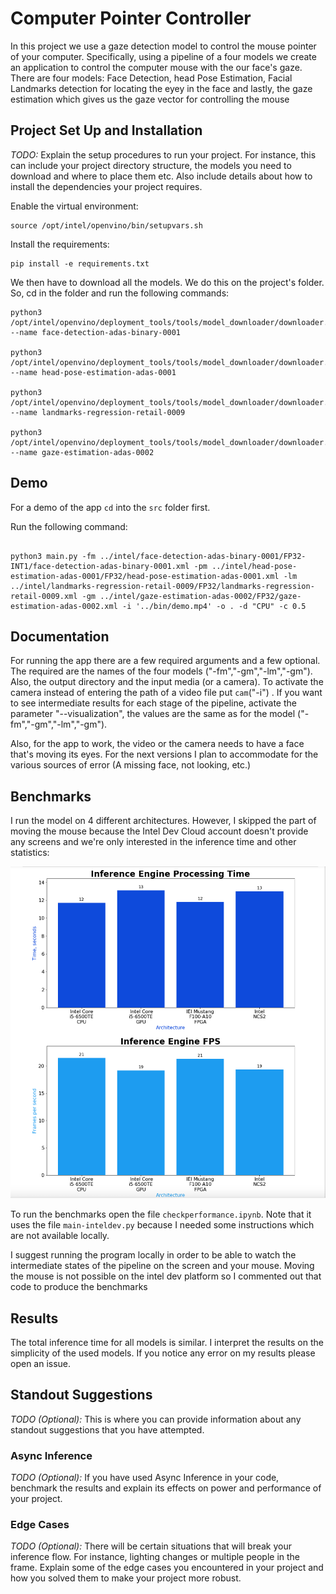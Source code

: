 # Computer Pointer Controller

In this project we use a gaze detection model to control the mouse pointer of your computer. Specifically, using a pipeline of a four models we create an application to control the computer mouse with the our face's gaze.
There are four models: Face Detection, head Pose Estimation, Facial Landmarks detection for locating the eyey in the face and lastly, the gaze estimation which gives us the gaze vector for controlling the mouse

## Project Set Up and Installation
*TODO:* Explain the setup procedures to run your project. For instance, this can include your project directory structure, the models you need to download and where to place them etc. Also include details about how to install the dependencies your project requires.

Enable the virtual environment:

```
source /opt/intel/openvino/bin/setupvars.sh
```

Install the requirements:

```
pip install -e requirements.txt
```

We then have to download all the models. We do this on the project's folder. So, cd in the folder and run the following commands:

```
python3 /opt/intel/openvino/deployment_tools/tools/model_downloader/downloader.py --name face-detection-adas-binary-0001

python3 /opt/intel/openvino/deployment_tools/tools/model_downloader/downloader.py --name head-pose-estimation-adas-0001

python3 /opt/intel/openvino/deployment_tools/tools/model_downloader/downloader.py --name landmarks-regression-retail-0009

python3 /opt/intel/openvino/deployment_tools/tools/model_downloader/downloader.py --name gaze-estimation-adas-0002
```

## Demo

For a demo of the app `cd` into the `src` folder first.

Run the following command:

```

python3 main.py -fm ../intel/face-detection-adas-binary-0001/FP32-INT1/face-detection-adas-binary-0001.xml -pm ../intel/head-pose-estimation-adas-0001/FP32/head-pose-estimation-adas-0001.xml -lm ../intel/landmarks-regression-retail-0009/FP32/landmarks-regression-retail-0009.xml -gm ../intel/gaze-estimation-adas-0002/FP32/gaze-estimation-adas-0002.xml -i '../bin/demo.mp4' -o . -d "CPU" -c 0.5

```

## Documentation

For running the app there are a few required arguments and a few optional. The required are the names of the four models ("-fm","-gm","-lm","-gm").
Also, the output directory and the input media (or a camera). To activate the camera instead of entering the path of a video file put `cam`("-i") .
If you want to see intermediate results for each stage of the pipeline, activate the parameter "--visualization", the values are the same as for the model ("-fm","-gm","-lm","-gm").

Also, for the app to work, the video or the camera needs to have a face that's moving its eyes. For the next
versions I plan to accommodate for the various sources of error (A missing face, not looking, etc.)

## Benchmarks

I run the model on 4 different architectures. However, I skipped the part of moving the mouse because
the Intel Dev Cloud account doesn't provide any screens and we're only interested in the inference time and  other statistics:

![img](stats.png)

To run the benchmarks open the file `checkperformance.ipynb`. Note that it uses the file `main-inteldev.py` because I needed
some instructions which are not available locally.

I suggest running the program locally in order to be able to watch the intermediate states of the pipeline on the screen and your mouse.
Moving the mouse is not possible on the intel dev platform so I commented out that code to produce the benchmarks

## Results

The total inference time for all models is similar. I interpret the results on the simplicity of the used models.
If you notice any error on my results please open an issue.

## Standout Suggestions
*TODO (Optional):* This is where you can provide information about any standout suggestions that you have attempted.

### Async Inference
*TODO (Optional):* If you have used Async Inference in your code, benchmark the results and explain its effects on power and performance of your project.

### Edge Cases
*TODO (Optional):* There will be certain situations that will break your inference flow. For instance, lighting changes or multiple people in the frame. Explain some of the edge cases you encountered in your project and how you solved them to make your project more robust.
